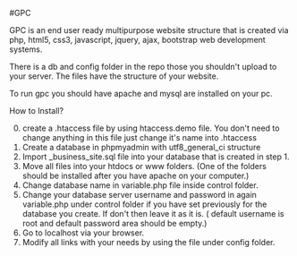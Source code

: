 #GPC

GPC is an end user ready multipurpose website structure that is created via php, html5, css3, javascript, jquery, ajax, bootstrap web development systems.

There is a db and config folder in the repo those you shouldn't upload to your server. The files have the structure of your website.

To run gpc you should have apache and mysql are installed on your pc. 

How to Install?

0. create a .htaccess file by using htaccess.demo file. You don't need to change anything in this file just change it's name into .htaccess
1. Create a database in phpmyadmin with utf8_general_ci structure
2. Import _business_site.sql file into your database that is created in step 1.
3. Move all files into your htdocs or www folders. (One of the folders should be installed after you have apache on your computer.)
4. Change database name in variable.php file inside control folder.
5. Change your database server username and password in again variable.php under control folder if you have set previously for the database you create. If don't then leave it as it is. ( default username is root and default password area should be empty.)
6. Go to localhost via your browser.
7. Modify all links with your needs by using the file under config folder.
